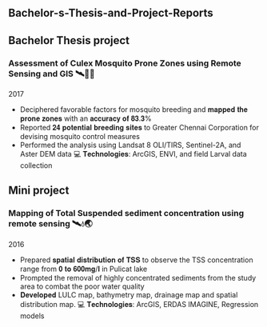 ## Bachelor-s-Thesis-and-Project-Reports

## Bachelor Thesis project
### Assessment of Culex Mosquito Prone Zones using Remote Sensing and GIS 🛰🦟💧
2017
-	Deciphered favorable factors for mosquito breeding and 𝐦𝐚𝐩𝐩𝐞𝐝 𝐭𝐡𝐞 𝐩𝐫𝐨𝐧𝐞 𝐳𝐨𝐧𝐞𝐬 with an 𝐚𝐜𝐜𝐮𝐫𝐚𝐜𝐲 𝐨𝐟 𝟖𝟑.𝟑%
-	Reported 𝟐𝟒 𝐩𝐨𝐭𝐞𝐧𝐭𝐢𝐚𝐥 𝐛𝐫𝐞𝐞𝐝𝐢𝐧𝐠 𝐬𝐢𝐭𝐞𝐬  to Greater Chennai Corporation for devising mosquito control measures
-	Performed the analysis using Landsat 8 OLI/TIRS, Sentinel-2A, and Aster DEM data
💻	𝐓𝐞𝐜𝐡𝐧𝐨𝐥𝐨𝐠𝐢𝐞𝐬: ArcGIS, ENVI, and field Larval data collection



## Mini project
### Mapping of Total Suspended sediment concentration using remote sensing 🛰💧🌏
2016
-	Prepared 𝐬𝐩𝐚𝐭𝐢𝐚𝐥 𝐝𝐢𝐬𝐭𝐫𝐢𝐛𝐮𝐭𝐢𝐨𝐧 𝐨𝐟 𝐓𝐒𝐒 to observe the TSS concentration range from 𝟎 𝐭𝐨 𝟔𝟎𝟎𝐦𝐠/𝐥 in Pulicat lake
-	Prompted the removal of highly concentrated sediments from the study area to combat the poor water quality
-	𝐃𝐞𝐯𝐞𝐥𝐨𝐩𝐞𝐝 LULC map, bathymetry map, drainage map and spatial distribution map.
💻	𝐓𝐞𝐜𝐡𝐧𝐨𝐥𝐨𝐠𝐢𝐞𝐬: ArcGIS, ERDAS IMAGINE, Regression models

